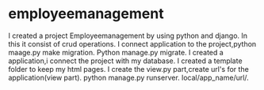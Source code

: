 # employeemanagement

I created a project Employeemanagement by using python and django.
In this it consist of crud operations.
I connect application to the project,python maage.py make migration.
Python manage.py migrate.
I created a application,i connect the project with my database.
I created a template folder to keep my html pages. 
I create the view.py part,create url's for the application(view part).
python manage.py runserver.
local/app_name/url/.

